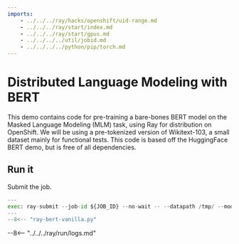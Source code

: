 ```yaml
---
imports:
    - ../../../ray/hacks/openshift/uid-range.md
    - ../../../ray/start/index.md
    - ../../../ray/start/gpus.md
    - ../../../../util/jobid.md
    - ../../../../python/pip/torch.md
---
```


# Distributed Language Modeling with BERT

This demo contains code for pre-training a bare-bones BERT model on the Masked Language Modeling (MLM) task, using Ray for distribution on OpenShift. We will be using a pre-tokenized version of Wikitext-103, a small dataset mainly for functional tests. This code is based off the HuggingFace BERT demo, but is free of all dependencies.

## Run it

Submit the job.

```python
---
exec: ray-submit --job-id ${JOB_ID} --no-wait -- --datapath /tmp/ --modelpath /tmp/ --num_workers ${NUM_WORKERS} ${GPU_OPTION}
---
--8<-- "ray-bert-vanilla.py"
```

--8<-- "../../../ray/run/logs.md"

